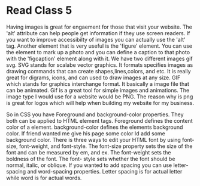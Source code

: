 # Read Class 5

Having images is great for engaement for those that visit your website. The 'alt' attribute can help people get information if they use screen readers. If you want to improve accessibilty of images you can actually use the 'alt' tag.  Another element that is very useful is the 'figure' element. You can use the element to mark up a photo and you can define a caption to that photo with the 'figcaption' element along with it. We have two different images gif svg. SVG stands for scalabe vector graphics. It formats specifies images as drawing commands that can create shapes,lines,colors, and etc. It is really great for digrams, icons, and can used to draw images at any size. GIF which stands for graphics interchange format. It basically a image file that can be animated. Gif is a great tool for simple images and animations. The image type I would use for a website would be PNG. The reason why is png is great for logos which will help when building my website for my business.

So in CSS you have Foreground and background-color properties. They both can be applied to HTML element tags. Foreground defines the content color of a element. background-color defines the elements background color. If friend wanted me give his page some color Id add some background color. There is three ways to edit your HTML font by using font-size, font-weight, and font-style. The font-size property sets the size of the font and can be measured by em, and ex. The font-weight sets the boldness of the font. The font- style sets whether the font should be normal, italic, or oblique. If you wanted to add spacing you can use letter-spacing and word-spacing properties. Letter spacing is for actual letter while word is for actual words.